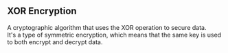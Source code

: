 ## XOR Encryption
A cryptographic algorithm that uses the XOR operation to secure data.    
It's a type of symmetric encryption, which means that the same key is used to both encrypt and decrypt data. 